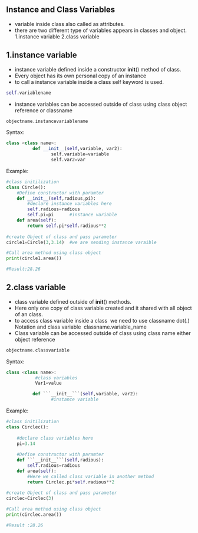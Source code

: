 ## Instance and Class Variables
- variable inside class also called as attributes.
- there are two different type of variables appears in classes and object.
 1.instance variable
 2.class variable

## 1.instance variable
- instance variable defined inside a constructor __init__() method of class.
- Every object has its own personal copy of an instance
- to call a instance variable inside a class self keyword is used.
```python
self.variablename
```
- instance variables can be accessed outside of class using class object reference or classname
```python
objectname.instancevariablename
```

Syntax:
```python
class <class name>:
          def __init__(self,variable, var2):
                 self.variable=variable
                 self.var2=var
```

Example:
```python
#class initilization
class Circle():
    #Define constructor with paramter
    def __init__(self,radious,pi):
        #declare instance variables here
        self.radious=radious
        self.pi=pi      #instance variable
    def area(self):
        return self.pi*self.radious**2
        
#create Object of class and pass parameter
circle1=Circle(3,3.14)  #we are sending instance varaible

#Call area method using class object
print(circle1.area())

#Result:28.26
```

## 2.class variable
- class variable defined outside of __init__() methods.
- Here only one copy of class variable created and it shared with all object of an class.
- to access class variable inside a class  we need to use classname dot(.) Notation and class variable 
classname.variable_name
- Class variable can be accessed outside of class using class name either object reference
```python
objectname.classvariable
```

Syntax:
```python
class <class name>:
           #class variables
           Var1=value

          def ```__init__```(self,variable, var2):
                 #instance variable
```

Example:
```python
#class initilization
class Circlec():
  
    #declare class variables here
    pi=3.14   
    
    #Define constructor with paramter
    def ```__init__```(self,radious):
        self.radious=radious
    def area(self):
        #Here we called class variable in another method
        return Circlec.pi*self.radious**2 
        
#create Object of class and pass parameter
circlec=Circlec(3)

#Call area method using class object
print(circlec.area())

#Result :28.26
```
